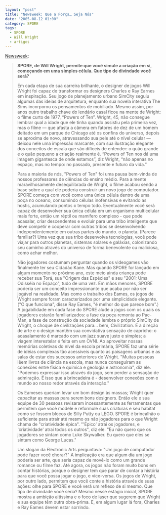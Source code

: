 ```yaml
---
layout: "post"
title: "Newsweek: Que a Força… Seja Nós"
date: "2005-08-12 01:00"
category: SPORE
tags:
  - SPORE
  - Will Wright
  - artigos
---
```


[Newsweek](http://www.msnbc.msn.com/id/7856244/site/newsweek/):

> **SPORE, de Will Wright, permite que você simule a criação em si, começando em uma simples célula. Que tipo de divindade você será?**
>
> Em cada etapa de sua carreira brilhante, o designer de jogos Will Wright foi capaz de transformar os designers Charles e Ray Earnes em inspiração. Seu jogo de planejamento urbano SimCity seguiu algumas das ideias de arquitetura, enquanto sua novela interativa The Sims incorporou os pensamentos de mobiliado. Mesmo assim, por anos outro trabalho chave do lendário casal ficou na mente de Wright: o filme curto de 1977, “Powers of Ten”. Wright, 45, não consegue lembrar qual a idade que ele tinha quando assistiu pela primeira vez, mas o filme — que afasta a câmera em fatores de dez de um homem deitado em um parque de Chicago até os confins do universo, depois se aproxima de novo, atravessando sua pele até o nível celular — deixou nele uma impressão marcante, com sua ilustração elegante dos conceitos de escala que são difíceis de entender: o quão grande e o quão pequeno a criação realmente é. “Powers of Ten nos dá uma imagem gigantesca de onde estamos”, diz Wright, “não apenas no espaço, mas no tempo: no passado, presente e futuro da vida.”
>
> Para a maioria de nós, "Powers of Ten" foi uma pausa bem-vinda de nossos professores de ciências do ensino médio. Para a mente maravilhosamente desequilibrada de Wright, o filme acabou sendo a base sobre a qual ele poderia construir um novo jogo de computador. SPORE começa com você como uma única célula dentro de uma poça no oceano, consumindo células inofensivas e evitando as hostis, acumulando pontos o tempo todo. Eventualmente você será capaz de desenvolver sua única célula em um organismo multicelular mais forte, então um réptil ou mamífero complexo - que pode acasalar, criar descendentes e evoluir para uma tribo inteligente que deve competir e cooperar com outras tribos se desenvolvendo independentemente em outras partes do mundo. o planeta. (Parece familiar?) Uma vez que sua tribo desenvolva tecnologias, você pode viajar para outros planetas, sistemas solares e galáxias, colonizando seu caminho através do universo de forma benevolente ou maliciosa, como achar melhor.
>
> Não jogadores costumam perguntar quando os videogames vão finalmente ter seu Cidadão Kane. Mas quando SPORE for lançado em algum momento no próximo ano, este meio ainda criança pode receber sua Torá, sua "Origem das Espécies" e seu "2001: Uma Odisséia no Espaço", tudo de uma vez. Em mãos menores, SPORE poderia ser um conceito impressionante que acaba por não ser jogável na realidade. Mas como o trabalho dos Eames, os jogos de Wright sempre foram caracterizados por uma simplicidade elegante. ("O que funciona", disse Ray Eames, "é melhor do que parece bom".) A jogabilidade em cada fase do SPORE alude a jogos com os quais os jogadores estarão familiarizados: a fase da poça remonta ao Pac-Man, a fase de construção da sociedade lembra o próprio SimCity de Wright, o choque de civilizações para... bem, Civilization. E a direção de arte e o design mantêm sua convidativa sensação de capricho: o acasalamento é marcado com um jazz suave justo e simples; a viagem interestelar é feita em um OVNI. Ao aproveitar nossas memórias coletivas do nível da escola primária, SPORE faz uma série de idéias complexas tão acessíveis quanto as paisagens urbanas e as salas de estar dos sucessos anteriores de Wright. "Muitas pessoas lêem livros de ciência na escola, mas nunca conseguiram as conexões entre física e química e geologia e astronomia", diz ele. "Podemos expressar isso através do jogo, sem perder a sensação de admiração. É isso que a brincadeira é - desenvolver conexões com o mundo ao nosso redor através da interação."
>
> Os Eameses queriam levar um bom design às massas; Wright quer capacitar as massas para serem bons designers. Então ele e sua equipe de 30 pessoas revisaram incessantemente as ferramentas que permitem que você modele e reformule suas criaturas e seu habitat como se fossem blocos de Silly Putty ou LEGO. SPORE é brincalhão o suficiente para atrair até mesmo os não jogadores para o que Wright chama de "criatividade épica". "'Épico' atrai os jogadores, e 'criatividade' atrai todos os outros", diz ele. "Eu não quero que os jogadores se sintam como Luke Skywalker. Eu quero que eles se sintam como George Lucas."
>
> Um slogan da Electronic Arts perguntava: "Um jogo de computador pode fazer você chorar?" A implicação era que algum dia um jogo poderia ser arte, que seria capaz de movê-lo como um grande romance ou filme faz. Até agora, os jogos não foram muito bons em contar histórias, porque o designer tem que parar de contar a história para que você possa jogar o jogo, e vice-versa. Os jogos de Wright, por outro lado, permitem que você conte a história através de suas ações: olhe para SPORE e você verá um reflexo de si mesmo. Que tipo de divindade você seria? Mesmo nesse estágio inicial, SPORE mostra a ambição altíssima e o foco de laser que sugerem que Wright e sua equipe têm outra obra-prima. E, em algum lugar lá fora, Charles e Ray Eames devem estar sorrindo.
